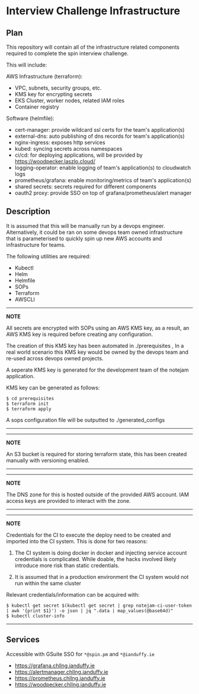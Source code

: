 # Interview Challenge Infrastructure

## Plan

This repository will contain all of the infrastructure related components required to complete the spin interview challenge.

This will include:

AWS Infrastructure (terraform):

 - VPC, subnets, security groups, etc.
 - KMS key for encrypting secrets
 - EKS Cluster, worker nodes, related IAM roles
 - Container registry

Software (helmfile):

 - cert-manager: provide wildcard ssl certs for the team's application(s)
 - external-dns: auto publishing of dns records for team's application(s)
 - nginx-ingress: exposes http services
 - kubed: syncing secrets across namespaces
 - ci/cd: for deploying applications, will be provided by https://woodpecker.laszlo.cloud/
 - logging-operator: enable logging of team's application(s) to cloudwatch logs
 - prometheus/grafana: enable monitoring/metrics of team's application(s)
 - shared secrets: secrets required for different components
 - oauth2 proxy: provide SSO on top of grafana/prometheus/alert manager

## Description

It is assumed that this will be manually run by a devops engineer. Alternatively, it could be ran on some devops team owned infrastructure that is parameterised to quickly spin up new AWS accounts and infrastructure for teams.

The following utilities are required:

 - Kubectl
 - Helm
 - Helmfile
 - SOPs
 - Terraform
 - AWSCLI

---
**NOTE**

All secrets are encrypted with SOPs using an AWS KMS key, as a result, an AWS KMS key is required before creating any configuration. 

The creation of this KMS key has been automated in ./prerequisites , In a real world scenario this KMS key would be
owned by the devops team and re-used across devops owned projects.

A seperate KMS key is generated for the development team of the notejam application.

KMS key can be generated as follows:

```
$ cd prerequisites
$ terraform init
$ terraform apply
```

A sops configuration file will be outputted to ./generated_configs

---

---
**NOTE**

An S3 bucket is required for storing terraform state, this has been created manually with versioning enabled.

---

---
**NOTE**


The DNS zone for this is hosted outside of the provided AWS account. IAM access keys are provided to interact with the zone.

---

---
**NOTE**


Credentials for the CI to execute the deploy need to be created and imported into the CI system.
This is done for two reasons:

1) The CI system is doing docker in docker and injecting service account credentials is complicated. While doable, the hacks
involved likely introduce more risk than static credentials.

2) It is assumed that in a production environment the CI system would not run within the same cluster


Relevant credentials/information can be acquired with:

```
$ kubectl get secret $(kubectl get secret | grep notejam-ci-user-token | awk '{print $1}') -o json | jq ".data | map_values(@base64d)"
$ kubectl cluster-info
```

---


## Services

Accessible with GSuite SSO for `*@spin.pm` and `*@ianduffy.ie`

 - https://grafana.chllng.ianduffy.ie
 - https://alertmanager.chllng.ianduffy.ie
 - https://prometheus.chllng.ianduffy.ie
 - https://woodpecker.chllng.ianduffy.ie
